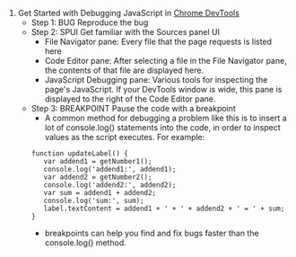 1. Get Started with Debugging JavaScript in [Chrome DevTools](https://developers.google.com/web/tools/chrome-devtools/javascript/)
   - Step 1: BUG Reproduce the bug
   - Step 2: SPUI Get familiar with the Sources panel UI
     - File Navigator pane: Every file that the page requests is listed here
     - Code Editor pane: After selecting a file in the File Navigator pane, the contents of that file are displayed here.
     - JavaScript Debugging pane: Various tools for inspecting the page's JavaScript. If your DevTools window is wide, this pane is displayed to the right of the Code Editor pane.
    - Step 3: BREAKPOINT Pause the code with a breakpoint
       - A common method for debugging a problem like this is to insert a lot of console.log() statements into the code, in order to inspect values as the script executes. For example:
       ```
       function updateLabel() {
          var addend1 = getNumber1();
          console.log('addend1:', addend1);
          var addend2 = getNumber2();
          console.log('addend2:', addend2);
          var sum = addend1 + addend2;
          console.log('sum:', sum);
          label.textContent = addend1 + ' + ' + addend2 + ' = ' + sum;
       }
       ```
       - breakpoints can help you find and fix bugs faster than the console.log() method.
